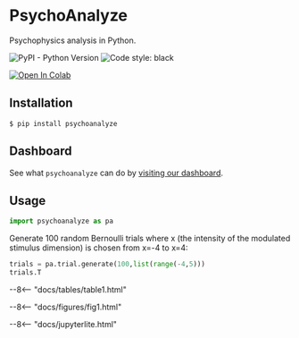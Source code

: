 # PsychoAnalyze

Psychophysics analysis in Python.

![PyPI - Python Version](https://img.shields.io/pypi/pyversions/psychoanalyze) ![Code style: black](https://img.shields.io/badge/code%20style-black-000000.svg)

[![Open In Colab](https://colab.research.google.com/assets/colab-badge.svg)](https://colab.research.google.com/github/schlich/psychoanalyze/blob/main/docs/notebook.ipynb)



## Installation

```console
$ pip install psychoanalyze
```

## Dashboard

See what `psychoanalyze` can do by [visiting our dashboard](https://psychoanalyze.herokuapp.com/).

## Usage 

``` py
import psychoanalyze as pa
```

Generate 100 random Bernoulli trials where x (the intensity of the modulated stimulus dimension) is chosen from x=-4 to x=4:

``` py
trials = pa.trial.generate(100,list(range(-4,5)))
trials.T
```

--8<-- "docs/tables/table1.html"

--8<-- "docs/figures/fig1.html"

--8<-- "docs/jupyterlite.html"
